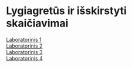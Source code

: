 # Lygiagretūs ir išskirstyti skaičiavimai

[Laboratorinis 1](./src/lab1/README.md)  
[Laboratorinis 2](./src/lab2/README.md)  
[Laboratorinis 3](./src/lab3/README.md)  
[Laboratorinis 4](./src/lab4/README.md)  
